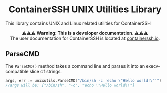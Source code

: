 <!--suppress HtmlDeprecatedAttribute -->
<h1 align="center">ContainerSSH UNIX Utilities Library</h1>

This library contains UNIX and Linux related utilities for ContainerSSH

<p align="center"><strong>⚠⚠⚠ Warning: This is a developer documentation. ⚠⚠⚠</strong><br />The user documentation for ContainerSSH is located at <a href="https://containerssh.io">containerssh.io</a>.</p>

## ParseCMD

The `ParseCMD()` method takes a command line and parses it into an execv-compatible slice of strings.

```go
args, err := unixutils.ParseCMD("/bin/sh -c 'echo \"Hello world!\"'")
//args will be: ["/bin/sh", "-c", "echo \"Hello world!\"]
```
